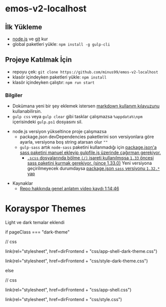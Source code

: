 # emos-v2-localhost
## İlk Yükleme
- [node.js](https://nodejs.org/en/) ve [git](https://git-scm.com/) kur
- global paketleri yükle: `npm install -g gulp-cli`

## Projeye Katılmak İçin
- repoyu çek: `git clone https://github.com/minus99/emos-v2-localhost`
- klasör içindeyken paketleri yükle: `npm install`
- klasör içindeyken çalıştır: `npm run start`

### Bilgiler
- Dokümana yeni bir şey eklemek istersen [markdown kullanım kılavuzunu](https://guides.github.com/features/mastering-markdown/) kullanabilirsin. 
- `gulp css` veya `gulp clear` gibi tasklar çalışmazsa `%appdata%\npm` içerisindeki `gulp.ps1` dosyasını sil.
* node.js versiyon yükseltince proje çalışmazsa
    * package.json devDependencies paketlerini son versiyonlara göre ayarla, versiyona boş string atarsan olur `""`    
    * `gulp-sass` artık `node-sass` paketini kullanmadığı için [package.json'a sass paketini manuel ekleyip gulpfile.js üzerinde çağırman gerekiyor.](https://www.npmjs.com/package/gulp-sass#migrating-to-version-5)
        * [`.scss` dosyalarında bölme `(/)` işareti kullanılmışsa `1.33` öncesi sass paketini kurmak gerekiyor. (since 1.33.0)](https://sass-lang.com/documentation/breaking-changes/slash-div) Yeni versiyona geçirilmeyecek durumdaysa [package.json `sass` versiyonu `1.32.*` yap](https://github.com/twbs/bootstrap/issues/34051#issuecomment-845838276)
- Kaynaklar
    - [Repo hakkında genel anlatım video kaydı 1:14:46](https://projeyazilim-my.sharepoint.com/:v:/g/personal/kerim_karsavran_proj-e_com/EWPzYzQG5g5IvwxGDeFo_1UB2jezW-9_fNkPFMFJ6rKOLg?e=Q0aEHK)

# Korayspor Themes
Light ve dark temalar eklendi

if pageClass === "dark-theme"

   // css

   link(rel="stylesheet", href=dirFrontend + "css/app-shell-dark-theme.css")

   link(rel="stylesheet", href=dirFrontend + "css/style-dark-theme.css")

else 

   // css

   link(rel="stylesheet", href=dirFrontend + "css/app-shell.css")

   link(rel="stylesheet", href=dirFrontend + "css/style.css")

